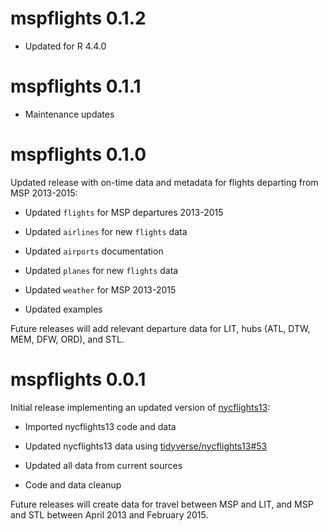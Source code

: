 # mspflights 0.1.2

* Updated for R 4.4.0

# mspflights 0.1.1

* Maintenance updates

# mspflights 0.1.0

Updated release with on-time data and metadata for flights departing from MSP 2013-2015:

* Updated `flights` for MSP departures 2013-2015

* Updated `airlines` for new `flights` data

* Updated `airports` documentation

* Updated `planes` for new `flights` data

* Updated `weather` for MSP 2013-2015

* Updated examples

Future releases will add relevant departure data for LIT, hubs (ATL, DTW, MEM, DFW, ORD), and STL.

# mspflights 0.0.1

Initial release implementing an updated version of [nycflights13](https://nycflights13.tidyverse.org):

* Imported nycflights13 code and data

* Updated nycflights13 data using [tidyverse/nycflights13#53](https://github.com/tidyverse/nycflights13/pull/53)

* Updated all data from current sources

* Code and data cleanup

Future releases will create data for travel between MSP and LIT, and MSP and STL between April 2013 and February 2015.
